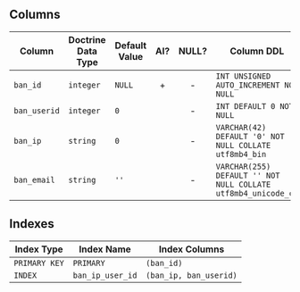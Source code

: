 ## Columns

| Column | Doctrine Data Type | Default Value | AI? | NULL? | Column DDL |
| ------ | ------------------ | ------------- | :-: | :---: | ---------- |
| `ban_id` | `integer` | `NULL` | + | - | `INT UNSIGNED AUTO_INCREMENT NOT NULL` |
| `ban_userid` | `integer` | `0` |  | - | `INT DEFAULT 0 NOT NULL` |
| `ban_ip` | `string` | `0` |  | - | `VARCHAR(42) DEFAULT '0' NOT NULL COLLATE utf8mb4_bin` |
| `ban_email` | `string` | `''` |  | - | `VARCHAR(255) DEFAULT '' NOT NULL COLLATE utf8mb4_unicode_ci` |

## Indexes

| Index Type | Index Name | Index Columns |
| ---------- | ---------- | ------------- |
| `PRIMARY KEY` | `PRIMARY` | `(ban_id)` |
| `INDEX` | `ban_ip_user_id` | `(ban_ip, ban_userid)` |

